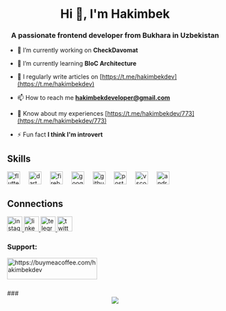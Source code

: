 <h1 align="center">Hi 👋, I'm Hakimbek</h1>
<h3 align="center">A passionate frontend developer from Bukhara in Uzbekistan</h3>

- 🔭 I’m currently working on **CheckDavomat**

- 🌱 I’m currently learning **BloC Architecture**

- 📝 I regularly write articles on [https://t.me/hakimbekdev](https://t.me/hakimbekdev)

- 📫 How to reach me **hakimbekdeveloper@gmail.com**

- 📄 Know about my experiences [https://t.me/hakimbekdev/773](https://t.me/hakimbekdev/773)

- ⚡ Fun fact **I think I'm introvert**

<div align="center">
</div>

###
<h2 align="left">Skills</h2>
<div align="left">
  <img src="https://skillicons.dev/icons?i=flutter" height="30" alt="flutter logo"  />
  <img width="12" />
  <img src="https://skillicons.dev/icons?i=dart" height="30" alt="dart logo"  />
  <img width="12" />
  <img src="https://skillicons.dev/icons?i=firebase" height="30" alt="firebase logo"  />
  <img width="12" />
  <img src="https://skillicons.dev/icons?i=gcp" height="30" alt="googlecloud logo"  />
  <img width="12" />
  <img src="https://skillicons.dev/icons?i=github" height="30" alt="github logo"  />
  <img width="12" />
  <img src="https://skillicons.dev/icons?i=postman" height="30" alt="postman logo"  />
  <img width="12" />
  <img src="https://skillicons.dev/icons?i=vscode" height="30" alt="vscode logo"  />
  <img width="12" />
  <img src="https://skillicons.dev/icons?i=androidstudio" height="30" alt="androidstudio logo"  />
</div>

###

<h2 align="left">Connections</h2>
<div align="left">
  <a href="https://www.instagram.com/hakimbekdev" target="_blank">
    <img src="https://img.shields.io/static/v1?message=Instagram&logo=instagram&label=&color=E4405F&logoColor=white&labelColor=&style=for-the-badge" height="35" alt="instagram logo"  />
  </a>
  <a href="https://www.linkedin.com/in/hakimbekdev/" target="_blank">
    <img src="https://img.shields.io/static/v1?message=LinkedIn&logo=linkedin&label=&color=0077B5&logoColor=white&labelColor=&style=for-the-badge" height="35" alt="linkedin logo"  />
  </a>
  <a href="https://t.me/hakimbek_flutter" target="_blank">
    <img src="https://img.shields.io/static/v1?message=Telegram&logo=telegram&label=&color=2CA5E0&logoColor=white&labelColor=&style=for-the-badge" height="35" alt="telegram logo"  />
  </a>
  <a href="https://twitter.com/hakimbekdev" target="_blank">
    <img src="https://img.shields.io/static/v1?message=Twitter&logo=twitter&label=&color=1DA1F2&logoColor=white&labelColor=&style=for-the-badge" height="35" alt="twitter logo"  />
  </a>
</div>

###

<h3 align="left">Support:</h3>
<p><a href="https://www.buymeacoffee.com/https://buymeacoffee.com/hakimbekdev"> <img align="left" src="https://cdn.buymeacoffee.com/buttons/v2/default-yellow.png" height="50" width="210" alt="https://buymeacoffee.com/hakimbekdev" /></a></p><br><br>

###

<br clear="both">
###

<div align="center">
  <img src="https://profile-counter.glitch.me/hakimbekdevv/count.svg?"  />
</div>

###
